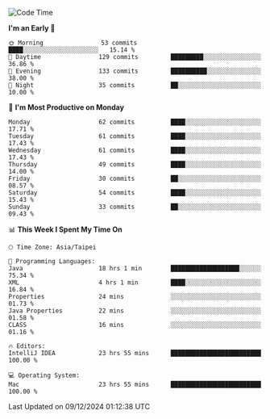 <!--START_SECTION:waka-->
![Code Time](http://img.shields.io/badge/Code%20Time-1%2C500%20hrs%2035%20mins-blue)

**I'm an Early 🐤** 

```text
🌞 Morning                53 commits          ████░░░░░░░░░░░░░░░░░░░░░   15.14 % 
🌆 Daytime                129 commits         █████████░░░░░░░░░░░░░░░░   36.86 % 
🌃 Evening                133 commits         ██████████░░░░░░░░░░░░░░░   38.00 % 
🌙 Night                  35 commits          ██░░░░░░░░░░░░░░░░░░░░░░░   10.00 % 
```
📅 **I'm Most Productive on Monday** 

```text
Monday                   62 commits          ████░░░░░░░░░░░░░░░░░░░░░   17.71 % 
Tuesday                  61 commits          ████░░░░░░░░░░░░░░░░░░░░░   17.43 % 
Wednesday                61 commits          ████░░░░░░░░░░░░░░░░░░░░░   17.43 % 
Thursday                 49 commits          ████░░░░░░░░░░░░░░░░░░░░░   14.00 % 
Friday                   30 commits          ██░░░░░░░░░░░░░░░░░░░░░░░   08.57 % 
Saturday                 54 commits          ████░░░░░░░░░░░░░░░░░░░░░   15.43 % 
Sunday                   33 commits          ██░░░░░░░░░░░░░░░░░░░░░░░   09.43 % 
```


📊 **This Week I Spent My Time On** 

```text
🕑︎ Time Zone: Asia/Taipei

💬 Programming Languages: 
Java                     18 hrs 1 min        ███████████████████░░░░░░   75.34 % 
XML                      4 hrs 1 min         ████░░░░░░░░░░░░░░░░░░░░░   16.84 % 
Properties               24 mins             ░░░░░░░░░░░░░░░░░░░░░░░░░   01.73 % 
Java Properties          22 mins             ░░░░░░░░░░░░░░░░░░░░░░░░░   01.58 % 
CLASS                    16 mins             ░░░░░░░░░░░░░░░░░░░░░░░░░   01.16 % 

🔥 Editors: 
IntelliJ IDEA            23 hrs 55 mins      █████████████████████████   100.00 % 

💻 Operating System: 
Mac                      23 hrs 55 mins      █████████████████████████   100.00 % 
```


 Last Updated on 09/12/2024 01:12:38 UTC
<!--END_SECTION:waka-->

